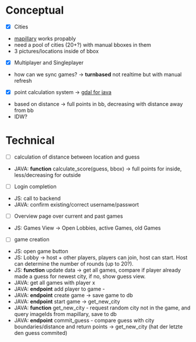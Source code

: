 # Conceptual
- [x] Cities
- [mapillary](https://www.mapillary.com/developer/api-documentation) works propably
- need a pool of cities (20+?) with manual bboxes in them
- 3 pictures/locations inside of bbox

- [x] Multiplayer and Singleplayer
- how can we sync games? -> __turnbased__ not realtime but with manual refresh

- [x] point calculation system -> [gdal for java](https://gdal.org/api/java/index.html)
- based on distance -> full points in bb, decreasing with distance away from bb
- IDW?

# Technical
- [ ] calculation of distance between location and guess
- JAVA: **function** calculate_score(guess, bbox) -> full points for inside, less/decreasing for outside
- [ ] Login completion
- JS: call to backend
- JAVA: confirm existing/correct username/passwort
- [ ] Overview page over current and past games
- JS: Games View -> Open Lobbies, active Games, old Games
- [ ] game creation
- JS: open game button
- JS: Lobby -> host + other players, players can join, host can start. Host can determine the number of rounds (up to 20?).
- JS: **function** update data -> get all games, compare if player already made a guess for newest city, if no, show guess view.
- JAVA: get all games with player x
- JAVA: **endpoint** add player to game -
- JAVA: **endpoint** create game -> save game to db
- JAVA: **endpoint** start game -> get_new_city
- JAVA: **function** get_new_city - request random city not in the game, and query imageIds from mapillary, save to db
- JAVA: **endpoint** commit_guess - compare guess with city boundaries/distance and return points -> get_new_city (hat der letzte den guess commited)